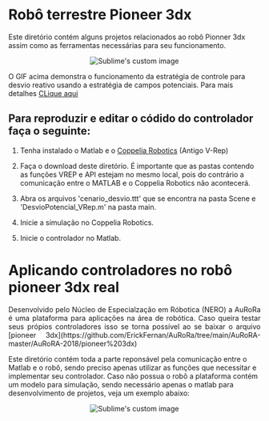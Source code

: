# Robô terrestre Pioneer 3dx
 Este diretório contém alguns projetos relacionados ao robô Pionner 3dx assim como as ferramentas necessárias para seu funcionamento.
 
<p align="center">
 <img src="https://user-images.githubusercontent.com/96123177/157431497-3ed533cf-1f91-429e-8072-5554e1a2a633.gif?raw=true" alt="Sublime's custom image"/>
</p>

O GIF acima demonstra o funcionamento da estratégia de controle para desvio reativo usando a estratégia de campos potenciais. Para mais detalhes [CLique aqui](https://drive.google.com/drive/u/3/folders/1NsbSFN_WvidSV7VEpi7K5vQP8QgQr__l)


## Para reproduzir e editar o códido do controlador faça o seguinte:

1. Tenha instalado o Matlab e o [Coppelia Robotics](https://www.coppeliarobotics.com/downloads) (Antigo V-Rep)

2. Faça o download deste diretório. É importante que as pastas contendo as funções VREP e API estejam no mesmo local, pois do contrário a comunicação entre o MATLAB e o Coppelia Robotics não acontecerá.

3. Abra os arquivos 'cenario_desvio.ttt' que se encontra na pasta Scene e 'DesvioPotencial_VRep.m' na pasta main.

4. Inicie a simulação no Coppelia Robotics.

5. Inicie o controlador no Matlab.


# Aplicando controladores no robô pioneer 3dx real

<p align="justify"> 
 Desenvolvido pelo Núcleo de Especialzação em Róbotica (NERO) a AuRoRa é uma plataforma para aplicações na área de robótica. 
 Caso queira testar seus própios controladores isso se torna possível ao se baixar o arquivo [pioneer 3dx](https://github.com/ErickFernan/AuRoRa/tree/main/AuRoRA-master/AuRoRA-2018/pioneer%203dx)

 Este diretório contém toda a parte reponsável pela comunicação entre o Matlab e o robô, sendo preciso apenas utilizar as funções que necessitar e implementar seu controlador.  Caso não possua o robô a plataforma contém um modelo para simulação, sendo necessário apenas o matlab para desenvolvimento de projetos, veja um exemplo abaixo:
</p>

<p align="center">
 <img src="https://user-images.githubusercontent.com/96123177/157440615-8b7e7939-4b88-465b-b017-f927511803c6.gif?raw=true" alt="Sublime's custom image"/>
</p>

